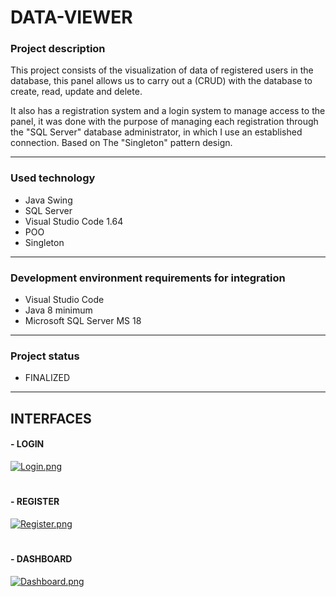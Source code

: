 # **DATA-VIEWER**

### **Project description**

This project consists of the visualization of data of registered users in the database, this panel allows us to carry out a (CRUD) with the database to create, read, update and delete.

It also has a registration system and a login system to manage access to the panel, it was done with the purpose of managing each registration through the "SQL Server" database administrator, in which I use an established connection. Based on The "Singleton" pattern design.

-----------------------------------------

### **Used technology**

- Java Swing
- SQL Server
- Visual Studio Code 1.64
- POO
- Singleton

-----------------------------------------

### **Development environment requirements for integration**

- Visual Studio Code
- Java 8 minimum
- Microsoft SQL Server MS 18

-----------------------------------------

### **Project status**

- FINALIZED

-----------------------------------------
 ## INTERFACES
 


#### **- LOGIN**

[![Login.png](https://i.postimg.cc/PxGRkWkY/Login.png)](https://postimg.cc/McDD7jHp)

#

#### **- REGISTER**

[![Register.png](https://i.postimg.cc/1tpYR89T/Register.png)](https://postimg.cc/N9jxpf27)

#

#### **- DASHBOARD**

[![Dashboard.png](https://i.postimg.cc/g0LT5M1G/Dashboard.png)](https://postimg.cc/rdcjR98H)

